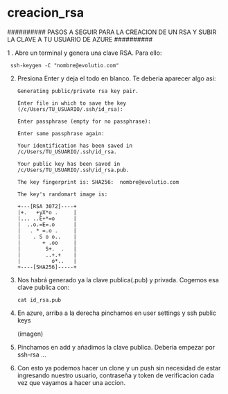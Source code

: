 # creacion_rsa

########## PASOS A SEGUIR PARA LA CREACION DE UN RSA Y SUBIR LA CLAVE A TU USUARIO DE AZURE ##########

 

 

1 . Abre un terminal y genera una clave RSA. Para ello:
 
     ssh-keygen -C "nombre@evolutio.com"

 

 

2. Presiona Enter y deja el todo en blanco. Te deberia aparecer algo asi:

 

       Generating public/private rsa key pair.

       Enter file in which to save the key (/c/Users/TU_USUARIO/.ssh/id_rsa):

       Enter passphrase (empty for no passphrase):

       Enter same passphrase again:

       Your identification has been saved in /c/Users/TU_USUARIO/.ssh/id_rsa.

       Your public key has been saved in /c/Users/TU_USUARIO/.ssh/id_rsa.pub.

       The key fingerprint is: SHA256:  nombre@evolutio.com

       The key's randomart image is:
     
       +---[RSA 3072]----+
       |+.   +yX*o .     |
       |... ..E+*=o      |
       |  ..o.=E=.o      |
       |   . * =.o .     |
       |    . S o o..    |
       |       + .oo     |
       |        S+.  .   |
       |        ..+.+    |
       |          o*..   |
       +----[SHA256]-----+

 

 

3. Nos habrá generado ya la clave publica(.pub) y privada. Cogemos esa clave publica con:

       cat id_rsa.pub

 

4. En azure, arriba a la derecha pinchamos en user settings y ssh public keys

    (imagen)

5. Pinchamos en add y añadimos la clave publica. 
   Deberia empezar por ssh-rsa …

6. Con esto ya podemos hacer un clone y un push sin necesidad de estar ingresando nuestro usuario, contraseña y token de verificacion cada vez que vayamos a hacer una accion.
